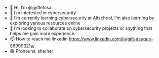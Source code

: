 - 👋 Hi, I’m @gyftefosa
- 👀 I’m interested in cybersecurity
- 🌱 I’m currently learning cybersecurity at Altschool, I'm also learning by exploring various resources online
- 💞️ I’m looking to collaborate on cybersecurity projects or anything that helps me gain more experience. 
- 📫 How to reach me linkedin https://www.linkedin.com/in/gift-asuquo-86999321a/
- 😄 Pronouns: she/her
  

<!---
gyftefosa/gyftefosa is a ✨ special ✨ repository because its `README.md` (this file) appears on your GitHub profile.
You can click the Preview link to take a look at your changes.
--->
